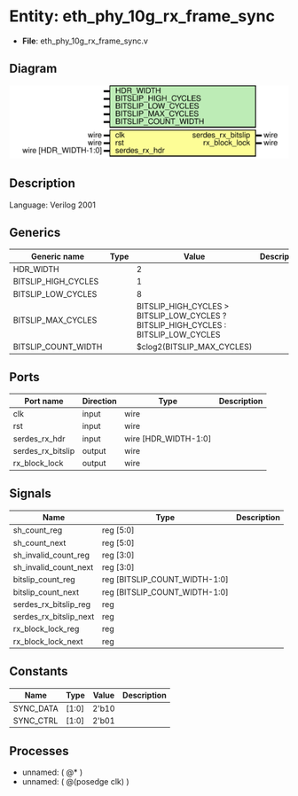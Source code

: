 # Entity: eth_phy_10g_rx_frame_sync

- **File**: eth_phy_10g_rx_frame_sync.v
## Diagram

![Diagram](eth_phy_10g_rx_frame_sync.svg "Diagram")
## Description

Language: Verilog 2001
 
## Generics

| Generic name        | Type | Value                                                                               | Description |
| ------------------- | ---- | ----------------------------------------------------------------------------------- | ----------- |
| HDR_WIDTH           |      | 2                                                                                   |             |
| BITSLIP_HIGH_CYCLES |      | 1                                                                                   |             |
| BITSLIP_LOW_CYCLES  |      | 8                                                                                   |             |
| BITSLIP_MAX_CYCLES  |      | BITSLIP_HIGH_CYCLES > BITSLIP_LOW_CYCLES ? BITSLIP_HIGH_CYCLES : BITSLIP_LOW_CYCLES |             |
| BITSLIP_COUNT_WIDTH |      | $clog2(BITSLIP_MAX_CYCLES)                                                          |             |
## Ports

| Port name         | Direction | Type                 | Description |
| ----------------- | --------- | -------------------- | ----------- |
| clk               | input     | wire                 |             |
| rst               | input     | wire                 |             |
| serdes_rx_hdr     | input     | wire [HDR_WIDTH-1:0] |             |
| serdes_rx_bitslip | output    | wire                 |             |
| rx_block_lock     | output    | wire                 |             |
## Signals

| Name                   | Type                          | Description |
| ---------------------- | ----------------------------- | ----------- |
| sh_count_reg           | reg [5:0]                     |             |
| sh_count_next          | reg [5:0]                     |             |
| sh_invalid_count_reg   | reg [3:0]                     |             |
| sh_invalid_count_next  | reg [3:0]                     |             |
| bitslip_count_reg      | reg [BITSLIP_COUNT_WIDTH-1:0] |             |
| bitslip_count_next     | reg [BITSLIP_COUNT_WIDTH-1:0] |             |
| serdes_rx_bitslip_reg  | reg                           |             |
| serdes_rx_bitslip_next | reg                           |             |
| rx_block_lock_reg      | reg                           |             |
| rx_block_lock_next     | reg                           |             |
## Constants

| Name      | Type  | Value | Description |
| --------- | ----- | ----- | ----------- |
| SYNC_DATA | [1:0] | 2'b10 |             |
| SYNC_CTRL | [1:0] | 2'b01 |             |
## Processes
- unnamed: ( @* )
- unnamed: ( @(posedge clk) )
